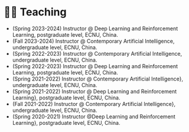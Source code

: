 # 🧑‍🏫 Teaching
- (Spring 2023-2024) Instructor @ Deep Learning and Reinforcement Learning, postgraduate level, ECNU, China. 
- (Fall 2023-2024) Instructor @ Contemporary Artificial Intelligence, undergraduate level, ECNU, China.
- (Spring 2022-2023) Instructor @ Contemporary Artificial Intelligence, undergraduate level, ECNU, China.
- (Spring 2022-2023) Instructor @ Deep Learning and Reinforcement Learning, postgraduate level, ECNU, China.
- (Spring 2021-2022) Instructor @ Contemporary Artificial Intelligence}, undergraduate level, ECNU, China.
- (Spring 2021-2022) Instructor @ Deep Learning and Reinforcement Learning}, postgraduate level, ECNU, China.
- (Fall 2021-2022) Instructor @ Contemporary Artificial Intelligence}, undergraduate level, ECNU, China.
- (Spring 2020-2021) Instructor @Deep Learning and Reinforcement Learning}, postgraduate level, ECNU, China.